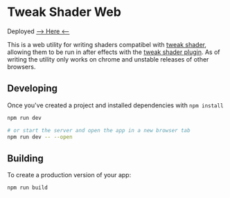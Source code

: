 # Tweak Shader Web

Deployed [--> Here <--](https://mobile-bungalow.github.io/tweak_shader_web/)

This is a web utility for writing shaders compatibel with [tweak shader](https://github.com/mobile-bungalow/tweak_shader), allowing them to be run in after effects with the [tweak shader plugin](https://github.com/mobile-bungalow/tweak_shader_ae_plugin). As of writing the utility only works on chrome and unstable releases of other browsers.

## Developing

Once you've created a project and installed dependencies with `npm install`

```bash
npm run dev

# or start the server and open the app in a new browser tab
npm run dev -- --open
```

## Building

To create a production version of your app:

```bash
npm run build
```

